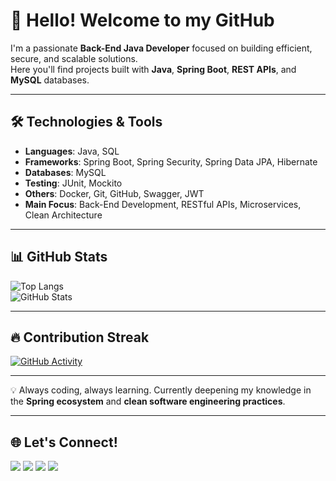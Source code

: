 # 👋 Hello! Welcome to my GitHub

I'm a passionate **Back-End Java Developer** focused on building efficient, secure, and scalable solutions.  
Here you'll find projects built with **Java**, **Spring Boot**, **REST APIs**, and **MySQL** databases.

---

## 🛠️ Technologies & Tools

- **Languages**: Java, SQL  
- **Frameworks**: Spring Boot, Spring Security, Spring Data JPA, Hibernate  
- **Databases**: MySQL  
- **Testing**: JUnit, Mockito  
- **Others**: Docker, Git, GitHub, Swagger, JWT  
- **Main Focus**: Back-End Development, RESTful APIs, Microservices, Clean Architecture

---

## 📊 GitHub Stats

![Top Langs](https://github-readme-stats.vercel.app/api/top-langs/?username=EleeTricz&layout=compact&theme=radical)  
![GitHub Stats](https://github-readme-stats.vercel.app/api?username=EleeTricz&show_icons=true&theme=radical)

---

## 🔥 Contribution Streak

[![GitHub Activity](https://github-readme-streak-stats.herokuapp.com/?user=EleeTricz&theme=dark)](https://git.io/streak-stats)

---

💡 Always coding, always learning. Currently deepening my knowledge in the **Spring ecosystem** and **clean software engineering practices**.

---

## 🌐 Let's Connect!

<div> 
  <a href="https://www.youtube.com/channel/UCvPXU0qmnlnmcD94XgXTUxQ" target="_blank"><img src="https://img.shields.io/badge/YouTube-FF0000?style=for-the-badge&logo=youtube&logoColor=white"></a>
  <a href="https://www.instagram.com/eleetricz/" target="_blank"><img src="https://img.shields.io/badge/-Instagram-%23E4405F?style=for-the-badge&logo=instagram&logoColor=white"></a>
  <a href="https://www.twitch.tv/eleetricz" target="_blank"><img src="https://img.shields.io/badge/Twitch-9146FF?style=for-the-badge&logo=twitch&logoColor=white"></a> 
  <a href="https://www.linkedin.com/in/jos%C3%A9-eriky-leandro-sim%C3%B5es-5ab14a23b/" target="_blank"><img src="https://img.shields.io/badge/-LinkedIn-%230077B5?style=for-the-badge&logo=linkedin&logoColor=white"></a> 
</div>
